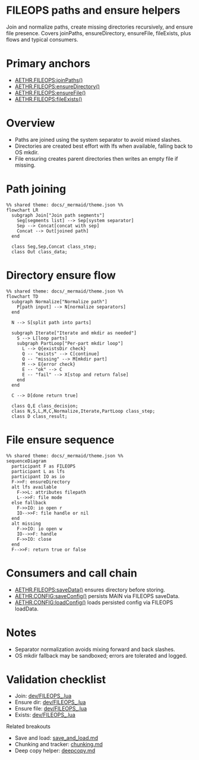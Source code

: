 # FILEOPS paths and ensure helpers

Join and normalize paths, create missing directories recursively, and ensure file presence. Covers joinPaths, ensureDirectory, ensureFile, fileExists, plus flows and typical consumers.

# Primary anchors

- [AETHR.FILEOPS:joinPaths()](../../dev/FILEOPS_.lua:37)
- [AETHR.FILEOPS:ensureDirectory()](../../dev/FILEOPS_.lua:46)
- [AETHR.FILEOPS:ensureFile()](../../dev/FILEOPS_.lua:120)
- [AETHR.FILEOPS:fileExists()](../../dev/FILEOPS_.lua:189)

# Overview

- Paths are joined using the system separator to avoid mixed slashes.
- Directories are created best effort with lfs when available, falling back to OS mkdir.
- File ensuring creates parent directories then writes an empty file if missing.

# Path joining

```mermaid
%% shared theme: docs/_mermaid/theme.json %%
flowchart LR
  subgraph Join["Join path segments"]
    Seg[segments list] --> Sep[system separator]
    Sep --> Concat[concat with sep]
    Concat --> Out[joined path]
  end

  class Seg,Sep,Concat class_step;
  class Out class_data;
```

# Directory ensure flow

```mermaid
%% shared theme: docs/_mermaid/theme.json %%
flowchart TD
  subgraph Normalize["Normalize path"]
    P[path input] --> N[normalize separators]
  end

  N --> S[split path into parts]

  subgraph Iterate["Iterate and mkdir as needed"]
    S --> L[loop parts]
    subgraph PartLoop["Per-part mkdir loop"]
      L --> Q{existsDir check}
      Q -- "exists" --> C[continue]
      Q -- "missing" --> M[mkdir part]
      M --> E{error check}
      E -- "ok" --> C
      E -- "fail" --> X[stop and return false]
    end
  end

  C --> D[done return true]

  class Q,E class_decision;
  class N,S,L,M,C,Normalize,Iterate,PartLoop class_step;
  class D class_result;
```

# File ensure sequence

```mermaid
%% shared theme: docs/_mermaid/theme.json %%
sequenceDiagram
  participant F as FILEOPS
  participant L as lfs
  participant IO as io
  F->>F: ensureDirectory
  alt lfs available
    F->>L: attributes filepath
    L-->>F: file mode
  else fallback
    F->>IO: io open r
    IO-->>F: file handle or nil
  end
  alt missing
    F->>IO: io open w
    IO-->>F: handle
    F->>IO: close
  end
  F-->>F: return true or false
```

# Consumers and call chain

- [AETHR.FILEOPS:saveData()](../../dev/FILEOPS_.lua:155) ensures directory before storing.
- [AETHR.CONFIG:saveConfig()](../../dev/CONFIG_.lua:404) persists MAIN via FILEOPS saveData.
- [AETHR.CONFIG:loadConfig()](../../dev/CONFIG_.lua:380) loads persisted config via FILEOPS loadData.

# Notes

- Separator normalization avoids mixing forward and back slashes.
- OS mkdir fallback may be sandboxed; errors are tolerated and logged.

# Validation checklist

- Join: [dev/FILEOPS_.lua](../../dev/FILEOPS_.lua:37)
- Ensure dir: [dev/FILEOPS_.lua](../../dev/FILEOPS_.lua:46)
- Ensure file: [dev/FILEOPS_.lua](../../dev/FILEOPS_.lua:120)
- Exists: [dev/FILEOPS_.lua](../../dev/FILEOPS_.lua:189)

Related breakouts

- Save and load: [save_and_load.md](./save_and_load.md)
- Chunking and tracker: [chunking.md](./chunking.md)
- Deep copy helper: [deepcopy.md](./deepcopy.md)